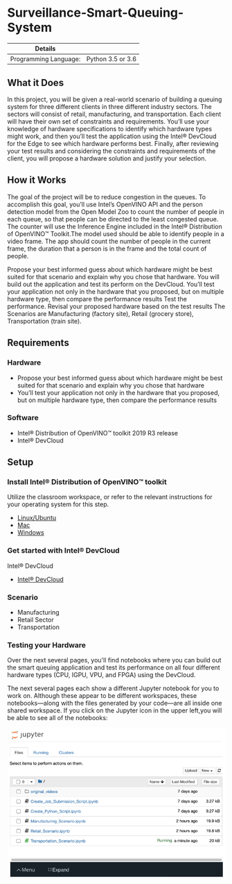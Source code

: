 # Surveillance-Smart-Queuing-System

| Details            |              |
|-----------------------|---------------|
| Programming Language: |  Python 3.5 or 3.6 |


## What it Does

In this project, you will be given a real-world scenario of building a
queuing system for three different clients in three different industry
sectors. The sectors will consist of retail, manufacturing, and
transportation. Each client will have their own set of constraints and
requirements. You’ll use your knowledge of hardware specifications
to identify which hardware types might work, and then you’ll test
the application using the Intel® DevCloud for the Edge to see which
hardware performs best. Finally, after reviewing your test results
and considering the constraints and requirements of the client, you
will propose a hardware solution and justify your selection.

## How it Works

The goal of the project will be to reduce congestion in the queues.
To accomplish this goal, you’ll use Intel’s OpenVINO API and the person
detection model from the Open Model Zoo to count the number of people 
in each queue, so that people can be directed to the least congested queue. 
The counter will use the Inference Engine included in the Intel® Distribution of 
OpenVINO™ Toolkit.The model used should be able to identify people in a video frame.
The app should count the number of people in the current frame, the duration that a 
person is in the frame and the total count of people. 

Propose your best informed guess about which hardware might be best suited for that scenario and explain why you chose that hardware.
You will build out the application and test its perform on the DevCloud.
You’ll test your application not only in the hardware that you proposed, but on multiple hardware type, then compare the performance results
Test the performance. Revisal your proposed hardware based on the test results
The Scenarios are Manufacturing (factory site), Retail (grocery store), Transportation (train site).

## Requirements

### Hardware
*   Propose your best informed guess about which hardware might be best suited for that scenario and explain why you chose that hardware
*   You’ll test your application not only in the hardware that you proposed, but on multiple hardware type, then compare the performance results

### Software

*   Intel® Distribution of OpenVINO™ toolkit 2019 R3 release
*   Intel® DevCloud 
        
## Setup

### Install Intel® Distribution of OpenVINO™ toolkit

Utilize the classroom workspace, or refer to the relevant instructions for your operating system for this step.

- [Linux/Ubuntu](./linux-setup.md)
- [Mac](./mac-setup.md)
- [Windows](./windows-setup.md)

### Get started with Intel® DevCloud

Intel® DevCloud
- [Intel® DevCloud](https://devcloud.intel.com/edge/get_started/devcloud/)

### Scenario

*  Manufacturing
*  Retail Sector
*  Transportation

### Testing your Hardware

Over the next several pages, you'll find notebooks where you can build out the smart queuing application and test its performance on all four different hardware 
types (CPU, IGPU, VPU, and FPGA) using the DevCloud.

The next several pages each show a different Jupyter notebook for you to work on. Although these appear to be different workspaces, these notebooks—along with 
the files generated by your code—are all inside one shared workspace. If you click on the Jupyter icon in the upper left,you will be able to see all of the notebooks:

![Jupyter notebook](./Images/shared-workspace.png)


